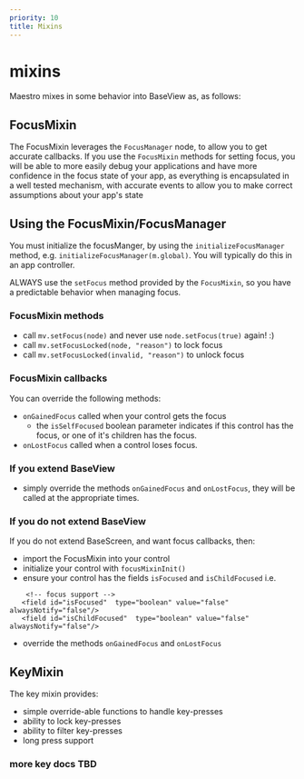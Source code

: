 ```yaml
---
priority: 10
title: Mixins
---
```

# mixins
Maestro mixes in some behavior into BaseView as, as follows:

## FocusMixin

The FocusMixin leverages the `FocusManager` node, to allow you to get accurate callbacks. If you use the `FocusMixin` methods for setting focus, you will be able to more easily debug your applications and have more confidence in the focus state of your app, as everything is encapsulated in a well tested mechanism, with accurate events to allow you to make correct assumptions about your app's state

## Using the FocusMixin/FocusManager

You must initialize the focusManger, by using the `initializeFocusManager`
  method, e.g. `initializeFocusManager(m.global)`. You will typically do this in an app controller.

ALWAYS use the `setFocus` method provided by the `FocusMixin`, so you have a predictable behavior when managing focus.

### FocusMixin methods

- call `mv.setFocus(node)` and never use `node.setFocus(true)` again! :)
- call `mv.setFocusLocked(node, "reason")` to lock focus
- call `mv.setFocusLocked(invalid, "reason")` to unlock focus



### FocusMixin callbacks
  You can override the following methods:

 - `onGainedFocus` called when your control gets the focus
   - the `isSelfFocused` boolean parameter indicates if this control has the focus, or one of it's children has the focus.
 - `onLostFocus` called when a control loses focus.

### If you extend BaseView

  - simply override the methods `onGainedFocus` and `onLostFocus`, they will be called at the appropriate times.

### If you do not extend BaseView
If you do not extend BaseScreen, and want focus callbacks, then:

 - import the FocusMixin into your control
 - initialize your control with `focusMixinInit()`
 - ensure your control has the fields `isFocused` and `isChildFocused`
 i.e.

 ```
     <!-- focus support -->
    <field id="isFocused"  type="boolean" value="false" alwaysNotify="false"/>
    <field id="isChildFocused"  type="boolean" value="false" alwaysNotify="false"/>
 ```

 - override the methods `onGainedFocus` and `onLostFocus`

## KeyMixin

The key mixin provides:

 - simple override-able functions to handle key-presses
 - ability to lock key-presses
 - ability to filter key-presses
 - long press support



### more key docs TBD